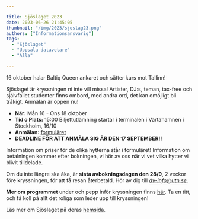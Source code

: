 ```yaml
---

title: Sjöslaget 2023
date: 2023-06-26 21:45:05
thumbnail: "/img/2023/sjoslag23.png"
authors: ["Informationsansvarig"]
tags: 
  - "Sjöslaget"
  - "Uppsala datavetare"
  - "Alla"

---
```

16 oktober halar Baltiq Queen ankaret och sätter kurs mot Tallinn!

Sjöslaget är kryssningen ni inte vill missa! Artister, DJ:s, teman, tax-free och självfallet studenter finns ombord, med andra ord, det kan omöjligt bli tråkigt. Anmälan är öppen nu!

* **När:** Mån 16 -  Ons 18 oktober
* **Tid o Plats:** 15:00 Biljettutlämning startar i terminalen i Värtahamnen i Stockholm, 16/10
* **Anmälan:** [formuläret](https://forms.gle/KvgVpe1WSKTJav6H6)
* **DEADLINE FÖR ATT ANMÄLA SIG ÄR DEN 17 SEPTEMBER!!**

Information om priser för de olika hytterna står i formuläret! 
Information om betalningen kommer efter bokningen, vi hör av oss när vi vet vilka hytter vi blivit tilldelade. 

Om du inte längre ska åka, är **sista avbokningsdagen den 28/9**, 2 veckor före kryssningen, för att få resan återbetald. Hör av dig till *dv-info@utn.se*. 

**Mer om programmet** under och pepp inför kryssningen finns [här](https://sjoslaget.se/program).
Ta en titt, och få koll på allt det roliga som leder upp till kryssningen!

Läs mer om Sjöslaget på deras [hemsida](https://sjoslaget.se/).